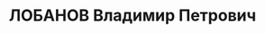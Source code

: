 ---
title: ЛОБАНОВ Владимир Петрович
description: "- умер в 1937, член РКП(б) Послужной список  - 1937\t 1-й секретарь\
  \ Шепетовского окружного комитета КП(б) Украины 1937\t арестован"
---